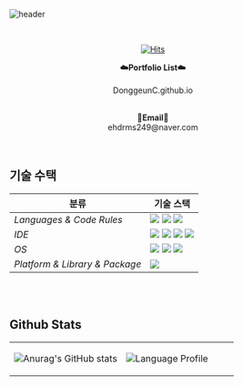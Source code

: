 ![header](https://capsule-render.vercel.app/api?type=waving&color=008000&height=300&section=header&text=Welcome%20to%20My%20GitHub%20&fontSize=60&descAlignY=64&descAlign=67&fontColor=FFFFFF)

<br>
<div align="center">
    
[![Hits](https://hits.seeyoufarm.com/api/count/incr/badge.svg?url=https%3A%2F%2Fgithub.com%2FDonggeunC%2Fhit-counter&count_bg=%23C83D3D&title_bg=%23555555&icon=&icon_color=%23E7E7E7&title=hits&edge_flat=false)](https://hits.seeyoufarm.com)
</div>

<p align="center">
    <Strong>☁️Portfolio List☁️</Strong><br><br>
    DonggeunC.github.io<br><br>
<p align="center">
<Strong>📧Email📧</Strong><br>ehdrms249@naver.com<br>

</p>

<br>

<p align="center">

## 기술 수택

| <center>분류</center> |<center>기술 스택</center>|
| :-------------------- | :-------------------------------------------------------------------------------------------------------------------------------------------------------------------------------------------------------------------------------------------------------------------------------------------------------------------------------------------------------------------------------------------------------------------------------------------- |
| *Languages & Code Rules*|<img src="https://img.shields.io/badge/C-A8B0C0?style=plastic&logo=Coursera&logoColor=white"/> <img src="https://img.shields.io/badge/C++-00599C?style=plastic&logo=C%2B%2B&logoColor=white"/> <img src="https://img.shields.io/badge/Java-007396.svg?&style=plastic&logo=Java&logoColor=white"/>|
| *IDE*| <img src="https://img.shields.io/badge/Visual Studio-5C2D91?style=plastic&logo=Visual Studio&logoColor=white"/> <img src="https://img.shields.io/badge/Eclipse%20IDE-2C2255.svg?&style=plastic&logo=Eclipse%20IDE&logoColor=white"/> <img src = "https://img.shields.io/badge/AndroidStudio-3DDC84?style=plastic&logo=Androidstudio&logoColor=white"> <img src="https://img.shields.io/badge/Jupyter Notebook-F37626?style=plastic&logo=Jupyter&logoColor=white"/>|
| *OS*|<img src="https://img.shields.io/badge/Windows10-0078D6?style=plastic&logo=Windows&logoColor=white"/> <img src="https://img.shields.io/badge/Linux-FCA024?style=plastic&logo=linux&logoColor=white"/> <img src="https://img.shields.io/badge/Ubuntu-E95420?style=plastic&logo=Ubuntu&logoColor=white"/> |
| *Platform & Library & Package*| <img src="https://img.shields.io/badge/Qt-41CD52?style=plastic&logo=Qt&logoColor=white"/>  |

<br>

<br>

## Github Stats  
<table><tr><td valign="top" width="50%">

![Anurag's GitHub stats](https://github-readme-stats.vercel.app/api?username=DonggeunC&show_icons=true&theme=prussian)

</td><td valign="top" width="50%">

![Language Profile](https://github-readme-stats.vercel.app/api/top-langs/?username=DonggeunC&langs_count=10&layout=compact&theme=prussian)


</td></tr></table>  

<br/>  

